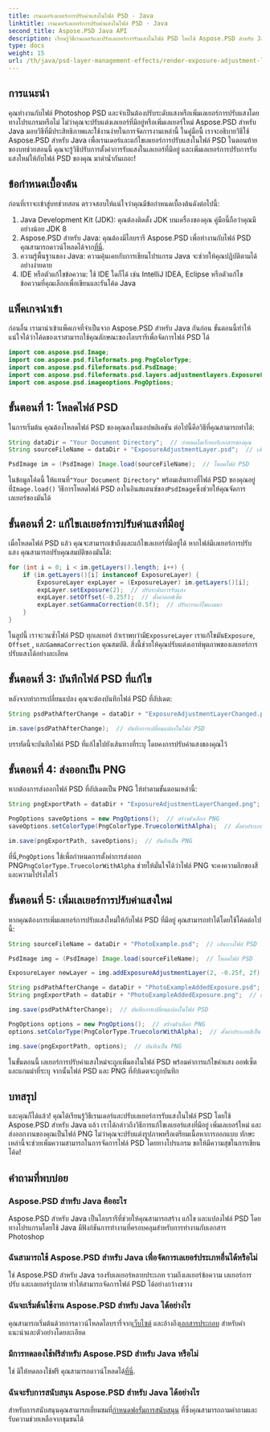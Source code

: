```yaml
---
title: เรนเดอร์เลเยอร์การปรับค่าแสงในไฟล์ PSD - Java
linktitle: เรนเดอร์เลเยอร์การปรับค่าแสงในไฟล์ PSD - Java
second_title: Aspose.PSD Java API
description: เรียนรู้วิธีเรนเดอร์และปรับเลเยอร์การรับแสงในไฟล์ PSD โดยใช้ Aspose.PSD สำหรับ Java คำแนะนำทีละขั้นตอนพร้อมตัวอย่างโค้ดสำหรับการแก้ไขและเพิ่มเลเยอร์การสัมผัส
type: docs
weight: 15
url: /th/java/psd-layer-management-effects/render-exposure-adjustment-layer-psd/
---
```

## การแนะนำ

คุณทำงานกับไฟล์ Photoshop PSD และจำเป็นต้องปรับระดับแสงหรือเพิ่มเลเยอร์การปรับแสงโดยทางโปรแกรมหรือไม่ ไม่ว่าคุณจะปรับแต่งเลเยอร์ที่มีอยู่หรือเพิ่มเลเยอร์ใหม่ Aspose.PSD สำหรับ Java มอบวิธีที่มีประสิทธิภาพและใช้งานง่ายในการจัดการงานเหล่านี้ ในคู่มือนี้ เราจะอธิบายวิธีใช้ Aspose.PSD สำหรับ Java เพื่อเรนเดอร์และแก้ไขเลเยอร์การปรับแสงในไฟล์ PSD ในตอนท้ายของบทช่วยสอนนี้ คุณจะรู้วิธีปรับการตั้งค่าการรับแสงในเลเยอร์ที่มีอยู่ และเพิ่มเลเยอร์การปรับการรับแสงใหม่ให้กับไฟล์ PSD ของคุณ มาดำน้ำกันเถอะ!

## ข้อกำหนดเบื้องต้น

ก่อนที่เราจะเข้าสู่บทช่วยสอน ตรวจสอบให้แน่ใจว่าคุณมีข้อกำหนดเบื้องต้นดังต่อไปนี้:

1. Java Development Kit (JDK): คุณต้องติดตั้ง JDK บนเครื่องของคุณ คู่มือนี้ถือว่าคุณมีอย่างน้อย JDK 8
2.  Aspose.PSD สำหรับ Java: คุณต้องมีไลบรารี Aspose.PSD เพื่อทำงานกับไฟล์ PSD คุณสามารถดาวน์โหลดได้จาก[ที่นี่](https://releases.aspose.com/psd/java/).
3. ความรู้พื้นฐานของ Java: ความคุ้นเคยกับการเขียนโปรแกรม Java จะช่วยให้คุณปฏิบัติตามได้อย่างง่ายดาย
4. IDE หรือตัวแก้ไขข้อความ: ใช้ IDE ใดก็ได้ เช่น IntelliJ IDEA, Eclipse หรือตัวแก้ไขข้อความที่คุณเลือกเพื่อเขียนและรันโค้ด Java

## แพ็คเกจนำเข้า

ก่อนอื่น เรามานำเข้าแพ็คเกจที่จำเป็นจาก Aspose.PSD สำหรับ Java กันก่อน ขั้นตอนนี้ทำให้แน่ใจได้ว่าโค้ดของเราสามารถใช้คุณลักษณะของไลบรารีเพื่อจัดการไฟล์ PSD ได้

```java
import com.aspose.psd.Image;
import com.aspose.psd.fileformats.png.PngColorType;
import com.aspose.psd.fileformats.psd.PsdImage;
import com.aspose.psd.fileformats.psd.layers.adjustmentlayers.ExposureLayer;
import com.aspose.psd.imageoptions.PngOptions;
```

## ขั้นตอนที่ 1: โหลดไฟล์ PSD

ในการเริ่มต้น คุณต้องโหลดไฟล์ PSD ของคุณลงในแอปพลิเคชัน ต่อไปนี้คือวิธีที่คุณสามารถทำได้:

```java
String dataDir = "Your Document Directory";  // กำหนดไดเร็กทอรีเอกสารของคุณ
String sourceFileName = dataDir + "ExposureAdjustmentLayer.psd";  // เส้นทางไฟล์ PSD ต้นฉบับ

PsdImage im = (PsdImage) Image.load(sourceFileName);  // โหลดไฟล์ PSD
```

 ในข้อมูลโค้ดนี้ ให้แทนที่`"Your Document Directory"` พร้อมเส้นทางที่ไฟล์ PSD ของคุณอยู่ ที่`Image.load()` วิธีการโหลดไฟล์ PSD ลงในอินสแตนซ์ของ`PsdImage`ซึ่งช่วยให้คุณจัดการเลเยอร์ของมันได้

## ขั้นตอนที่ 2: แก้ไขเลเยอร์การปรับค่าแสงที่มีอยู่

เมื่อโหลดไฟล์ PSD แล้ว คุณจะสามารถเข้าถึงและแก้ไขเลเยอร์ที่มีอยู่ได้ หากไฟล์มีเลเยอร์การปรับแสง คุณสามารถปรับคุณสมบัติของมันได้:

```java
for (int i = 0; i < im.getLayers().length; i++) {
    if (im.getLayers()[i] instanceof ExposureLayer) {
        ExposureLayer expLayer = (ExposureLayer) im.getLayers()[i];
        expLayer.setExposure(2);  // ปรับระดับการรับแสง
        expLayer.setOffset(-0.25f);  // ตั้งค่าออฟเซ็ต
        expLayer.setGammaCorrection(0.5f);  // ปรับการแก้ไขแกมมา
    }
}
```

ในลูปนี้ เราจะวนซ้ำไฟล์ PSD ทุกเลเยอร์ ถ้าเราพบว่ามี`ExposureLayer` เราแก้ไขมัน`Exposure`, `Offset` , และ`GammaCorrection` คุณสมบัติ. สิ่งนี้ช่วยให้คุณปรับแต่งเอาท์พุตภาพของเลเยอร์การปรับแสงได้อย่างละเอียด

## ขั้นตอนที่ 3: บันทึกไฟล์ PSD ที่แก้ไข

หลังจากทำการเปลี่ยนแปลง คุณจะต้องบันทึกไฟล์ PSD ที่อัปเดต:

```java
String psdPathAfterChange = dataDir + "ExposureAdjustmentLayerChanged.psd";  // เส้นทางในการบันทึกไฟล์ PSD ที่แก้ไข

im.save(psdPathAfterChange);  // บันทึกการเปลี่ยนแปลงในไฟล์ PSD
```

บรรทัดนี้จะบันทึกไฟล์ PSD ที่แก้ไขไปยังเส้นทางที่ระบุ โดยคงการปรับค่าแสงของคุณไว้

## ขั้นตอนที่ 4: ส่งออกเป็น PNG

หากต้องการส่งออกไฟล์ PSD ที่อัปเดตเป็น PNG ให้ทำตามขั้นตอนเหล่านี้:

```java
String pngExportPath = dataDir + "ExposureAdjustmentLayerChanged.png";  // เส้นทางในการบันทึกไฟล์ PNG

PngOptions saveOptions = new PngOptions();  // สร้างตัวเลือก PNG
saveOptions.setColorType(PngColorType.TruecolorWithAlpha);  // ตั้งค่าประเภทสีเป็น Truecolor ด้วย Alpha

im.save(pngExportPath, saveOptions);  // บันทึกเป็น PNG
```

 ที่นี่,`PngOptions` ใช้เพื่อกำหนดการตั้งค่าการส่งออก PNG`PngColorType.TruecolorWithAlpha` ช่วยให้มั่นใจได้ว่าไฟล์ PNG จะคงความลึกของสีและความโปร่งใสไว้

## ขั้นตอนที่ 5: เพิ่มเลเยอร์การปรับค่าแสงใหม่

หากคุณต้องการเพิ่มเลเยอร์การปรับแสงใหม่ให้กับไฟล์ PSD ที่มีอยู่ คุณสามารถทำได้โดยใช้โค้ดต่อไปนี้:

```java
String sourceFileName = dataDir + "PhotoExample.psd";  // เส้นทางไฟล์ PSD ต้นฉบับ

PsdImage img = (PsdImage) Image.load(sourceFileName);  // โหลดไฟล์ PSD

ExposureLayer newLayer = img.addExposureAdjustmentLayer(2, -0.25f, 2f);  // เพิ่มเลเยอร์การปรับแสงใหม่

String psdPathAfterChange = dataDir + "PhotoExampleAddedExposure.psd";  // เส้นทางในการบันทึกไฟล์ PSD ที่แก้ไข
String pngExportPath = dataDir + "PhotoExampleAddedExposure.png";  // เส้นทางในการบันทึกไฟล์ PNG

img.save(psdPathAfterChange);  // บันทึกการเปลี่ยนแปลงในไฟล์ PSD

PngOptions options = new PngOptions();  // สร้างตัวเลือก PNG
options.setColorType(PngColorType.TruecolorWithAlpha);  // ตั้งค่าประเภทสีเป็น Truecolor ด้วย Alpha

img.save(pngExportPath, options);  // บันทึกเป็น PNG
```

ในขั้นตอนนี้ เลเยอร์การปรับค่าแสงใหม่จะถูกเพิ่มลงในไฟล์ PSD พร้อมค่าการแก้ไขค่าแสง ออฟเซ็ต และแกมม่าที่ระบุ จากนั้นไฟล์ PSD และ PNG ที่อัปเดตจะถูกบันทึก

## บทสรุป

และคุณก็ได้แล้ว! คุณได้เรียนรู้วิธีเรนเดอร์และปรับเลเยอร์การรับแสงในไฟล์ PSD โดยใช้ Aspose.PSD สำหรับ Java แล้ว เราได้กล่าวถึงวิธีการแก้ไขเลเยอร์แสงที่มีอยู่ เพิ่มเลเยอร์ใหม่ และส่งออกงานของคุณเป็นไฟล์ PNG ไม่ว่าคุณจะปรับแต่งรูปภาพหรือเตรียมเนื้อหาการออกแบบ ทักษะเหล่านี้จะช่วยเพิ่มความสามารถในการจัดการไฟล์ PSD โดยทางโปรแกรม ขอให้มีความสุขในการเขียนโค้ด!

## คำถามที่พบบ่อย

### Aspose.PSD สำหรับ Java คืออะไร

Aspose.PSD สำหรับ Java เป็นไลบรารีที่ช่วยให้คุณสามารถสร้าง แก้ไข และแปลงไฟล์ PSD โดยทางโปรแกรมโดยใช้ Java มีฟังก์ชันการทำงานที่ครอบคลุมสำหรับการทำงานกับเอกสาร Photoshop

### ฉันสามารถใช้ Aspose.PSD สำหรับ Java เพื่อจัดการเลเยอร์ประเภทอื่นได้หรือไม่

ใช่ Aspose.PSD สำหรับ Java รองรับเลเยอร์หลายประเภท รวมถึงเลเยอร์ข้อความ เลเยอร์การปรับ และเลเยอร์รูปภาพ ทำให้สามารถจัดการไฟล์ PSD ได้อย่างกว้างขวาง

### ฉันจะเริ่มต้นใช้งาน Aspose.PSD สำหรับ Java ได้อย่างไร

 คุณสามารถเริ่มต้นด้วยการดาวน์โหลดไลบรารี่จาก[เว็บไซต์](https://releases.aspose.com/psd/java/) และอ้างถึง[เอกสารประกอบ](https://reference.aspose.com/psd/java/) สำหรับคำแนะนำและตัวอย่างโดยละเอียด

### มีการทดลองใช้ฟรีสำหรับ Aspose.PSD สำหรับ Java หรือไม่

 ใช่ มีให้ทดลองใช้ฟรี คุณสามารถดาวน์โหลดได้[ที่นี่](https://releases.aspose.com/).

### ฉันจะรับการสนับสนุน Aspose.PSD สำหรับ Java ได้อย่างไร

 สำหรับการสนับสนุนคุณสามารถเยี่ยมชมที่[กำหนดฟอรั่มการสนับสนุน](https://forum.aspose.com/c/psd/34) ที่ซึ่งคุณสามารถถามคำถามและรับความช่วยเหลือจากชุมชนได้
